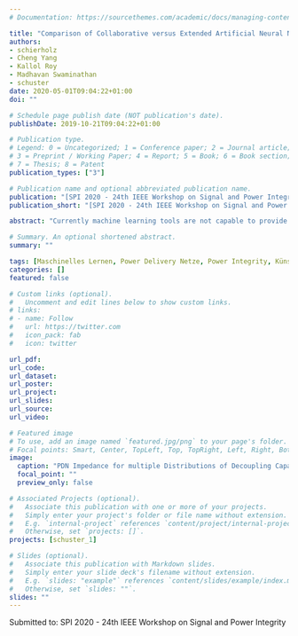 ```yaml
---
# Documentation: https://sourcethemes.com/academic/docs/managing-content/

title: "Comparison of Collaborative versus Extended Artificial Neural Networks for PDN Design"
authors:
- schierholz
- Cheng Yang
- Kallol Roy
- Madhavan Swaminathan
- schuster
date: 2020-05-01T09:04:22+01:00
doi: ""

# Schedule page publish date (NOT publication's date).
publishDate: 2019-10-21T09:04:22+01:00

# Publication type.
# Legend: 0 = Uncategorized; 1 = Conference paper; 2 = Journal article;
# 3 = Preprint / Working Paper; 4 = Report; 5 = Book; 6 = Book section;
# 7 = Thesis; 8 = Patent
publication_types: ["3"]

# Publication name and optional abbreviated publication name.
publication: "[SPI 2020 - 24th IEEE Workshop on Signal and Power Integrity]"
publication_short: "[SPI 2020 - 24th IEEE Workshop on Signal and Power Integrity]"

abstract: "Currently machine learning tools are not capable to provide analysis solutions for complex printed circuit boards. It is unknown how to prepare the data and how to determine the optimal architecture of the machine learning process. We show that both collaborative and extended artiﬁcial neural networks (ANNs) are capable to compensate drops in accuracies for predicting target impedance violations in an extended design space. It is proven that the extended ANN has the advantage of requiring less samples during the training process compared with the collaborative approach. The necessity of either approach is highly depending on the design space and the inﬂuence of the variation on the power delivery network."

# Summary. An optional shortened abstract.
summary: ""

tags: [Maschinelles Lernen, Power Delivery Netze, Power Integrity, Künstliche Neuronale Netze]
categories: []
featured: false

# Custom links (optional).
#   Uncomment and edit lines below to show custom links.
# links:
# - name: Follow
#   url: https://twitter.com
#   icon_pack: fab
#   icon: twitter

url_pdf:
url_code:
url_dataset:
url_poster:
url_project:
url_slides:
url_source:
url_video:

# Featured image
# To use, add an image named `featured.jpg/png` to your page's folder. 
# Focal points: Smart, Center, TopLeft, Top, TopRight, Left, Right, BottomLeft, Bottom, BottomRight.
image:
  caption: "PDN Impedance for multiple Distributions of Decoupling Capacitors"
  focal_point: ""
  preview_only: false

# Associated Projects (optional).
#   Associate this publication with one or more of your projects.
#   Simply enter your project's folder or file name without extension.
#   E.g. `internal-project` references `content/project/internal-project/index.md`.
#   Otherwise, set `projects: []`.
projects: [schuster_1]

# Slides (optional).
#   Associate this publication with Markdown slides.
#   Simply enter your slide deck's filename without extension.
#   E.g. `slides: "example"` references `content/slides/example/index.md`.
#   Otherwise, set `slides: ""`.
slides: ""
---
```

Submitted to: SPI 2020 - 24th IEEE Workshop on Signal and Power Integrity